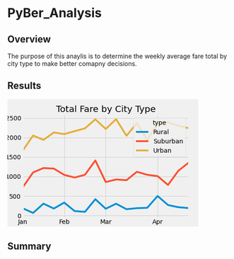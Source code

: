 # PyBer_Analysis
## Overview
The purpose of this anaylis is to determine the weekly average fare total by city type to make better comapny decisions.

## Results
![alt text](https://github.com/Graham2277/PyBer_Analysis/blob/main/PyBer_Fare_Summary.png)

## Summary

